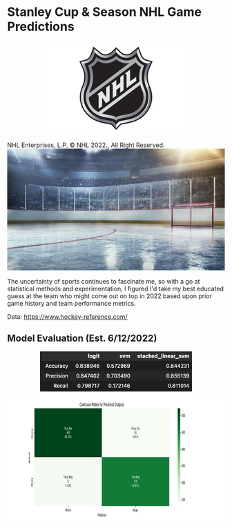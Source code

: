 # Stanley Cup & Season NHL Game Predictions

<p align="center">
  <img src="/images/NHL-Logo.jpeg" alt="Photo: NHL Enterprises, L.P. © NHL 2022., All Right Reserved." />
  <figcaption> NHL Enterprises, L.P. © NHL 2022., All Right Reserved. </figcaption>
  <img src="/images/ice-hockey-rink-670px.jpg" />
</p>

The uncertainty of sports continues to fascinate me, so with a go at statistical methods and experimentation, I figured I'd take my best educated guess at the team who might come out on top in 2022 based upon prior game history and team performance metrics.

Data:
https://www.hockey-reference.com/

## Model Evaluation (Est. 6/12/2022)

<p align="center">
  <img src="/images/stacked_svm_accuracy.png"/>
  <img src="/images/confusion_matrix.png" width="3200" height="300"/>
</p>

